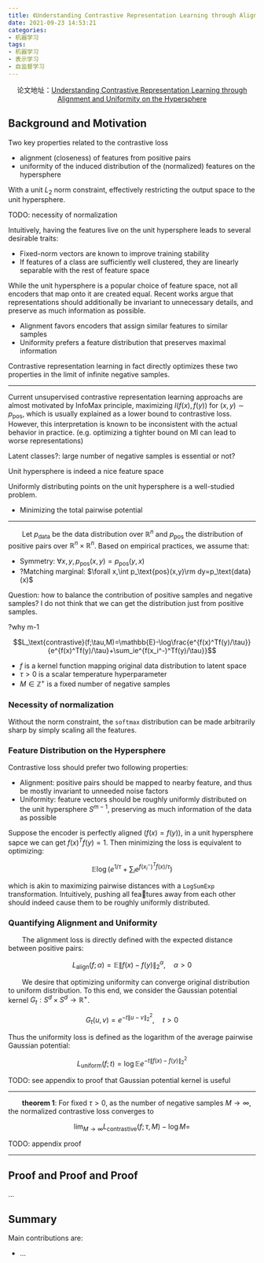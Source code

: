 ```yaml
---
title: 《Understanding Contrastive Representation Learning through Alignment and Uniformity on the Hypersphere》阅读笔记
date: 2021-09-23 14:53:21
categories:
- 机器学习
tags:
- 机器学习
- 表示学习
- 自监督学习
---
```


<center>论文地址：<a href="https://arxiv.org/abs/2005.10242">Understanding Contrastive Representation Learning through Alignment and Uniformity on the Hypersphere</a></center>

## Background and Motivation
Two key properties related to the contrastive loss
* alignment (closeness) of features from positive pairs
* uniformity of the induced distribution of the (normalized) features on the hypersphere

With a unit $L_2$ norm constraint, effectively restricting
the output space to the unit hypersphere.

TODO: necessity of normalization

Intuitively, having the features live on the unit hypersphere leads to several desirable traits:
* Fixed-norm vectors are known to improve training stability
* If features of a class are sufficiently well clustered, they are linearly separable with the rest of feature space

While the unit hypersphere is a popular choice of feature space, not all encoders that map onto it are created equal. Recent works argue that representations should additionally be invariant to unnecessary details, and preserve as much information as possible.
* Alignment favors encoders that assign similar features to similar samples
* Uniformity prefers a feature distribution that preserves maximal information

Contrastive representation learning in fact directly optimizes these two properties in the limit of infinite negative samples.

---

Current unsupervised contrastive representation learning approachs are almost motivated by InfoMax principle, maximizing $I(f(x),f(y))$ for $(x,y)\sim p_\text{pos}$, which is usually explained as a lower bound to contrastive loss. However, this interpretation is known to be inconsistent with the actual behavior in practice. (e.g. optimizing a tighter bound on MI can lead to worse representations)

Latent classes?: large number of negative samples is essential or not?

Unit hypersphere is indeed a nice feature space

Uniformly distributing points on the unit hypersphere is a well-studied problem.
* Minimizing the total pairwise potential

---

&emsp;&emsp;Let $p_\text{data}$ be the data distribution over $\mathbb{R}^n$ and $p_\text{pos}$ the distribution of positive pairs over $\mathbb{R}^n\times\mathbb{R}^n$. Based on empirical practices, we assume that:
* Symmetry: $\forall x,y,p_\text{pos}(x,y)=p_\text{pos}(y,x)$
* ?Matching marginal: $\forall x,\int p_\text{pos}(x,y)\rm dy=p_\text{data}(x)$

Question: how to balance the contribution of positive samples and negative samples? I do not think that we can get the distribution just from positive samples.

?why m-1

$$L_\text{contrastive}(f;\tau,M)=\mathbb{E}-\log\frac{e^{f(x)^Tf(y)/\tau}}{e^{f(x)^Tf(y)/\tau}+\sum_ie^{f(x_i^-)^Tf(y)/\tau}}$$

* $f$ is a kernel function mapping original data distribution to latent space
* $\tau>0$ is a scalar temperature hyperparameter
* $M\in\mathbb{Z}^+$ is a fixed number of negative samples

### Necessity of normalization
Without the norm constraint, the `softmax` distribution can be made arbitrarily sharp by simply scaling all the features.

### Feature Distribution on the Hypersphere
Contrastive loss should prefer two following properties:
* Alignment: positive pairs should be mapped to nearby feature, and thus be mostly invariant to unneeded noise factors
* Uniformity: feature vectors should be roughly uniformly distributed on the unit hypersphere $S^{m-1}$, preserving as much information of the data as possible

Suppose the encoder is perfectly aligned ($f(x)=f(y)$), in a unit hypersphere sapce we can get $f(x)^Tf(y)=1$. Then minimizing the loss is equivalent to optimizing:

$$\mathbb{E}\log(e^{1/\tau}+\sum_ie^{f(x_i^-)^Tf(x)/\tau})$$

which is akin to maximizing pairwise distances with a `LogSumExp` transformation. Intuitively, pushing all features away from each other should indeed cause them to be roughly uniformly distributed.

### Quantifying Alignment and Uniformity
&emsp;&emsp;The alignment loss is directly defined with the expected distance between positive pairs:

$$L_\text{align}(f;\alpha)=\mathbb{E}\|f(x)-f(y)\|_2^\alpha,\quad\alpha>0$$

&emsp;&emsp;We desire that optimizing uniformity can converge original distribution to uniform distribution.  To this end, we consider the Gaussian potential kernel $G_t:S^d\times S^d\rightarrow\mathbb{R}^+$.

$$G_t(u,v)=e^{-t\|u-v\|_2^2},\quad t>0$$

Thus the uniformity loss is defined as the logarithm of the average pairwise Gaussian potential:

$$L_\text{uniform}(f;t)=\log\mathbb{E}e^{-t\|f(x)-f(y)\|_2^2}$$

TODO: see appendix to proof that Gaussian potential kernel is useful

---

&emsp;&emsp;**theorem 1**: For fixed $\tau>0$, as the number of negative samples $M\rightarrow\infty$, the normalized contrastive loss converges to

$$\lim_{M\rightarrow\infty}L_\text{contrastive}(f;\tau,M)-\log M=$$

TODO: appendix proof

---

## Proof and Proof and Proof
...

## Summary
Main contributions are:
* ...